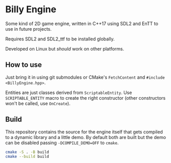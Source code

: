 # Billy Engine

Some kind of 2D game engine, written in C++17 using SDL2 and EnTT to use in future projects.

Requires SDL2 and SDL2_ttf to be installed globally.

Developed on Linux but _should_ work on other platforms.

## How to use

Just bring it in using git submodules or CMake's `FetchContent` and `#include <BillyEngine.hpp>`.

Entities are just classes derived from `ScriptableEntity`. Use `SCRIPTABLE_ENTITY` macro to create the right constructor (other constructors won't be called, use `OnCreate`).

## Build

This repository contains the source for the engine itself that gets compiled to a dynamic library and a little demo.
By default both are built but the demo can be disabled passing `-DCOMPILE_DEMO=OFF` to `cmake`.

```sh
cmake -S . -B build
cmake --build build
```
